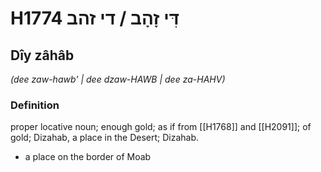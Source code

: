 # H1774 דִּי זָהָב / די זהב

## Dîy zâhâb

_(dee zaw-hawb' | dee dzaw-HAWB | dee za-HAHV)_

### Definition

proper locative noun; enough gold; as if from [[H1768]] and [[H2091]]; of gold; Dizahab, a place in the Desert; Dizahab.

- a place on the border of Moab
